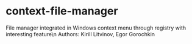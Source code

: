# context-file-manager
File manager integrated in Windows context menu through registry with interesting feature\n
Authors: Kirill Litvinov, Egor Gorochkin

